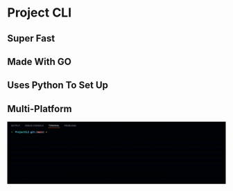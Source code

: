 # Project CLI

## Super Fast

## Made With GO

## Uses Python To Set Up

## Multi-Platform

<img src="images/output.gif"></video>
